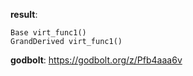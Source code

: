 **result**:
```
Base virt_func1()
GrandDerived virt_func1()
```
**godbolt**: https://godbolt.org/z/Pfb4aaa6v
